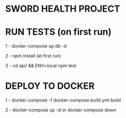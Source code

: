 # SWORD HEALTH PROJECT

# RUN TESTS (on first run)

1 - docker-compose up db -d

2 - npm install (at first run)

3 - cd api/ && ENV=local npm test

# DEPLOY TO DOCKER

1 - docker-compose -f docker-compose.build.yml build

2 - docker-compose up -d or docker-compose down

